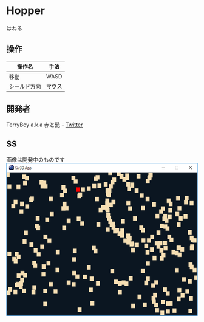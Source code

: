 # Hopper
はねる

## 操作
|操作名|手法|
|---|---|
|移動|WASD|
|シールド方向|マウス|

## 開発者
TerryBoy a.k.a 赤と髭 - [Twitter](https://twitter.com/akatohige)

## SS
画像は開発中のものです  
![SS1](https://raw.githubusercontent.com/Surigoma/hopper/master/ss/1.PNG "SS1")
